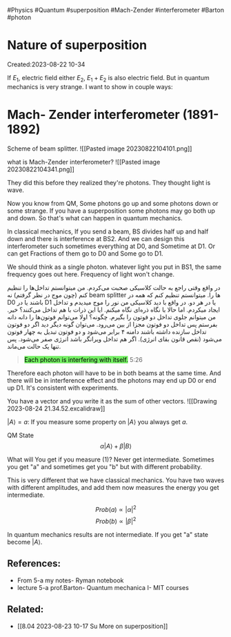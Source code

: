 #Physics #Quantum #superposition #Mach-Zender #interferometer #Barton #photon 

# Nature of superposition
Created:2023-08-22 10-34

If $E_1$, electric field either $E_2$, $E_1 + E_2$ is also electric field. But in quantum mechanics is very strange. I want to show in couple ways:

# Mach- Zender interferometer (1891-1892)


Scheme of beam splitter. 
![[Pasted image 20230822104101.png]]

what is Mach-Zender interferometer?
![[Pasted image 20230822104341.png]]

They did this before they realized they're photons. They thought light is wave.

Now you know from QM, Some photons go up and some photons down or some strange. If you have a superposition some photons may go both up and down. So that's what can happen in quantum mechanics.

In classical mechanics, If you send a beam, BS divides half up and half down and there is interference at BS2. And we can design this interferometer such sometimes everything at D0, and Sometime at D1. Or can get Fractions of them go to D0 and Some go to D1. 

We should think as a single photon. whatever light you put in BS1, the same frequency goes out here. Frequency of light won't change.


در واقع وقتی راجع به حالت کلاسیکی صحبت می‌کردم. من میتوانستم تداخل‌ها را تنظیم کنم (چون موج در نظر گرفتم) نه beam splitter ها را. میتوانستم تنظیم کنم که همه در D0 باشند یا در D1 یا در هر دو. در واقع با دید کلاسیکی من نور را موج میدیدم و تداخل ایجاد میکردم. اما حالا با نگاه ذره‌ای نگاه میکنم. ایا این ذرات با هم تداخل می‌کنند؟ خیر. من میتوانم جلوی تداخل دو فوتون را بگیرم. چگونه؟‌ اولا می‌توانم فوتون‌ها را دانه دانه بفرستم پس تداخل دو فوتون‌ مجزا از بین می‌رود. می‌توان گونه دیگر دید اگر دو فوتون تداخل سازنده داشته باشند دامنه ۴ برابر می‌شود و دو فوتون تبدیل به چهار فوتون می‌شود (نقص قانون بقای انرژی). اگر هم تداخل ویرانگر باشد انرژی صفر می‌شود. پس تنها یک حالت می‌ماند.

><mark style="background: #2BE611A6;">Each photon is interfering with itself.</mark> 5:26



Therefore each photon will have to be in both beams at the same time. And there will be in interference effect and the photons may end up D0 or end up D1. It's consistent with experiments.

You have a vector and you write it as the sum of other vectors.
![[Drawing 2023-08-24 21.34.52.excalidraw]]


$|A\rangle =a:$ If you measure some property on $|A\rangle$ you always get $a$.

QM State 
$$\alpha|A\rangle + \beta|B\rangle \tag{1}$$

What will You get if you measure $(1)$? Never get intermediate. Sometimes you get "a" and sometimes get you "b" but with different probability.

This is very different that we have classical mechanics. You have two waves with different amplitudes, and add them now measures the energy you get intermediate.

$$Prob(a) \propto |\alpha|^2 $$
$$Prob(b) \propto |\beta|^2 $$

In quantum mechanics results are not intermediate. If you get "a" state become $|A\rangle$.
## References:

- From 5-a my notes- Ryman notebook
- lecture 5-a prof.Barton- Quantum mechanica I- MIT courses
## Related:
- [[8.04 2023-08-23 10-17 Su More on superposition]]

